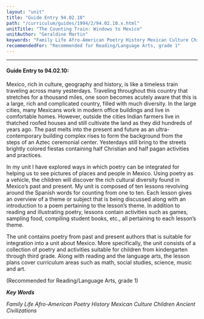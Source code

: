 ```yaml
---
layout: "unit"
title: "Guide Entry 94.02.10"
path: "/curriculum/guides/1994/2/94.02.10.x.html"
unitTitle: "The Counting Train: Windows to Mexico"
unitAuthor: "Geraldine Martin"
keywords: "Family Life Afro-American Poetry History Mexican Culture Children Ancient Civilizations"
recommendedFor: "Recommended for Reading/Language Arts, grade 1"
---
```

<body>
<hr/>
 <h4>
  Guide Entry to 94.02.10:
 </h4>
 Mexico, rich in culture, geography and history, is like a timeless train traveling across many yesterdays.  Traveling throughout this country that stretches for a thousand miles, one soon becomes acutely aware that this is a large, rich and complicated country, filled with much diversity.  In the large cities, many Mexicans work in modern office buildings and live in comfortable homes.  However, outside the cities Indian farmers live in thatched roofed houses and still cultivate the land as they did hundreds of years ago.  The past melts into the present and future as an ultra- contemporary building complex rises to form the background from the steps of an Aztec ceremonial center.  Yesterdays still bring to the streets brightly colored fiestas containing half Christian and half pagan activities and practices.
 <p>
  In my unit I have explored ways in which poetry can be integrated for helping us to see pictures of places and people in Mexico.  Using poetry as a vehicle, the children will discover the rich cultural diversity found in Mexico’s past and present.  My unit is composed of ten lessons revolving around the Spanish words for counting from one to ten.  Each lesson gives an overview of a theme or subject that is being discussed along with an introduction to a poem pertaining to the lesson’s theme.  In addition to reading and illustrating poetry, lessons contain activities such as games, sampling food, compiling student books, etc., all pertaining to each lesson’s theme.
 </p>
 <p>
  The unit contains poetry from past and present authors that is suitable for integration into a unit about Mexico.  More specifically, the unit consists of a collection of poetry and activities suitable for children from kindergarten through third grade.  Along with reading and the language arts, the lesson plans cover curriculum areas such as math, social studies, science, music and art.
 </p>
 <p>
  (Recommended for Reading/Language Arts, grade 1)
 </p>
<p>
  <b>
   <i>
    Key Words
   </i>
  </b>
  <br/>
 </p>
 <p>
  <i>
   Family Life Afro-American Poetry History Mexican Culture Children Ancient Civilizations
  </i>
 </p>

</body>